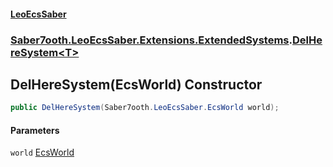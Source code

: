 #### [LeoEcsSaber](index.md 'index')
### [Saber7ooth.LeoEcsSaber.Extensions.ExtendedSystems](Saber7ooth.LeoEcsSaber.Extensions.ExtendedSystems.md 'Saber7ooth.LeoEcsSaber.Extensions.ExtendedSystems').[DelHereSystem&lt;T&gt;](DelHereSystem_T_.md 'Saber7ooth.LeoEcsSaber.Extensions.ExtendedSystems.DelHereSystem<T>')

## DelHereSystem(EcsWorld) Constructor

```csharp
public DelHereSystem(Saber7ooth.LeoEcsSaber.EcsWorld world);
```
#### Parameters

<a name='Saber7ooth.LeoEcsSaber.Extensions.ExtendedSystems.DelHereSystem_T_.DelHereSystem(Saber7ooth.LeoEcsSaber.EcsWorld).world'></a>

`world` [EcsWorld](EcsWorld.md 'Saber7ooth.LeoEcsSaber.EcsWorld')